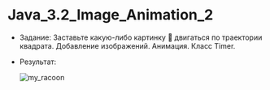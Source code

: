 # Java_3.2_Image_Animation_2

- Задание: Заставьте какую-либо картинку 🦝 двигаться по траектории квадрата. Добавление изображений. Анимация. Класс Timer.

- Результат:

  ![my_racoon](https://github.com/Daria-Krylova/Java_3.3_Image_Animation_2/assets/55152528/c5d8ea0b-d9e2-4469-8a54-13d1603bea1b)

